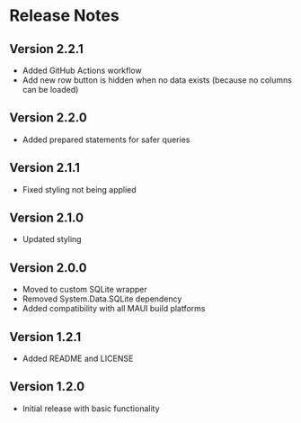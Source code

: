# Release Notes

## Version 2.2.1

- Added GitHub Actions workflow
- Add new row button is hidden when no data exists (because no columns can be loaded)

## Version 2.2.0

- Added prepared statements for safer queries

## Version 2.1.1

- Fixed styling not being applied

## Version 2.1.0

- Updated styling

## Version 2.0.0

- Moved to custom SQLite wrapper
- Removed System.Data.SQLite dependency
- Added compatibility with all MAUI build platforms

## Version 1.2.1

- Added README and LICENSE

## Version 1.2.0

- Initial release with basic functionality
